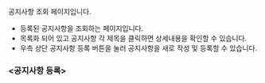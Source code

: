 공지사항 조회 페이지입니다.

- 등록된 공지사항을 조회하는 페이지입니다.
- 목록화 되어 있고 공지사항 각 제목을 클릭하면 상세내용을 확인할 수 있습니다.
- 우측 상단 공지사항 등록 버튼을 눌러 공지사항을 새로 작성 및 등록할 수 있습니다.


### <공지사항 등록>